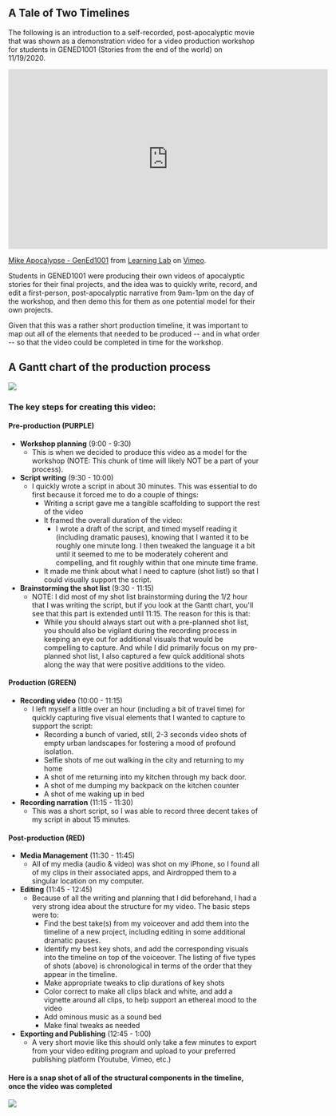 ## A Tale of Two Timelines

The following is an introduction to a self-recorded, post-apocalyptic movie that was shown as a demonstration video for a video production workshop for students in GENED1001 (Stories from the end of the world) on 11/19/2020.

<iframe src="https://player.vimeo.com/video/486558472?title=0&byline=0&portrait=0" width="640" height="360" frameborder="0" allow="autoplay; fullscreen" allowfullscreen></iframe>
<p><a href="https://vimeo.com/486558472">Mike Apocalypse - GenEd1001</a> from <a href="https://vimeo.com/derekbokcenter">Learning Lab</a> on <a href="https://vimeo.com">Vimeo</a>.</p>

Students in GENED1001 were producing their own videos of apocalyptic stories for their final projects, and the idea was to quickly write, record, and edit a first-person, post-apocalyptic narrative from 9am-1pm on the day of the workshop, and then demo this for them as one potential model for their own projects.

Given that this was a rather short production timeline, it was important to map out all of the elements that needed to be produced -- and in what order -- so that the video could be completed in time for the workshop.

## A Gantt chart of the production process

[![](https://files.slack.com/files-pri/T0HTW3H0V-F01G3K7FG0K/screen_shot_2020-12-03_at_11.09.39_am.png?pub_secret=c3b421fbcd)](https://files.slack.com/files-pri/T0HTW3H0V-F01G3K7FG0K/screen_shot_2020-12-03_at_11.09.39_am.png?pub_secret=c3b421fbcd)


### The key steps for creating this video:
#### Pre-production (PURPLE)
  * **Workshop planning** (9:00 - 9:30)
    * This is when we decided to produce this video as a model for the workshop (NOTE: This chunk of time will likely NOT be a part of your process).
  * **Script writing** (9:30 - 10:00)
    * I quickly wrote a script in about 30 minutes. This was essential to do first because it forced me to do a couple of things:
      * Writing a script gave me a tangible scaffolding to support the rest of the video
      * It framed the overall duration of the video:
        * I wrote a draft of the script, and timed myself reading it (including dramatic pauses), knowing that I wanted it to be roughly one minute long. I then tweaked the language it a bit until it seemed to me to be moderately coherent and compelling, and fit roughly within that one minute time frame.
      * It made me think about what I need to capture (shot list!) so that I could visually support the script.
  * **Brainstorming the shot list** (9:30 - 11:15)
    * NOTE: I did most of my shot list brainstorming during the 1/2 hour that I was writing the script, but if you look at the Gantt chart, you'll see that this part is extended until 11:15. The reason for this is that:
      * While you should always start out with a pre-planned shot list, you should also be vigilant during the recording process in keeping an eye out for additional visuals that would be compelling to capture. And while I did primarily focus on my pre-planned shot list, I also captured a few quick additional shots along the way that were positive additions to the video.

#### Production (GREEN)
  * **Recording video** (10:00 - 11:15)
    * I left myself a little over an hour (including a bit of travel time) for quickly capturing five visual elements that I wanted to capture to support the script:
      * Recording a bunch of varied, still, 2-3 seconds video shots of empty urban landscapes for fostering a mood of profound isolation.
      * Selfie shots of me out walking in the city and returning to my home
      * A shot of me returning into my kitchen through my back door.
      * A shot of me dumping my backpack on the kitchen counter
      * A shot of me waking up in bed
  * **Recording narration** (11:15 - 11:30)
    * This was a short script, so I was able to record three decent takes of my script in about 15 minutes.

#### Post-production (RED)
  * **Media Management** (11:30 - 11:45)
    * All of my media (audio & video) was shot on my iPhone, so I found all of my clips in their associated apps, and Airdropped them to a singular location on my computer.
  * **Editing** (11:45 - 12:45)
    * Because of all the writing and planning that I did beforehand, I had a very strong idea about the structure for my video. The basic steps were to:
      * Find the best take(s) from my voiceover and add them into the timeline of a new project, including editing in some additional dramatic pauses.
      * Identify my best key shots, and add the corresponding visuals into the timeline on top of the voiceover. The listing of five types of shots (above) is chronological in terms of the order that they appear in the timeline.
      * Make appropriate tweaks to clip durations of key shots
      * Color correct to make all clips black and white, and add a vignette around all clips, to help support an ethereal mood to the video
      * Add ominous music as a sound bed
      * Make final tweaks as needed
  * **Exporting and Publishing** (12:45 - 1:00)
    * A very short movie like this should only take a few minutes to export from your video editing program and upload to your preferred publishing platform (Youtube, Vimeo, etc.)

#### Here is a snap shot of all of the structural components in the timeline, once the video was completed

[![](https://files.slack.com/files-pri/T0HTW3H0V-F01FLCBBTPH/screen_shot_2020-12-02_at_1.46.21_pm.png?pub_secret=b2a37e048f)](https://files.slack.com/files-pri/T0HTW3H0V-F01FLCBBTPH/screen_shot_2020-12-02_at_1.46.21_pm.png?pub_secret=b2a37e048f)
